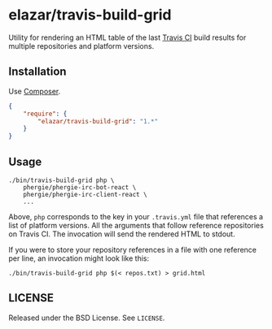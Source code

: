 # elazar/travis-build-grid

Utility for rendering an HTML table of the last [Travis CI](https://travis-ci.org/)
build results for multiple repositories and platform versions.

## Installation

Use [Composer](https://getcomposer.org/).

```json
{
    "require": {
        "elazar/travis-build-grid": "1.*"
    }
}
```

## Usage

```
./bin/travis-build-grid php \
    phergie/phergie-irc-bot-react \
    phergie/phergie-irc-client-react \
    ...
```

Above, `php` corresponds to the key in your `.travis.yml` file that references
a list of platform versions. All the arguments that follow reference
repositories on Travis CI. The invocation will send the rendered HTML to stdout.

If you were to store your repository references in a file with one reference
per line, an invocation might look like this:

```
./bin/travis-build-grid php $(< repos.txt) > grid.html
```

## LICENSE

Released under the BSD License. See `LICENSE`.
